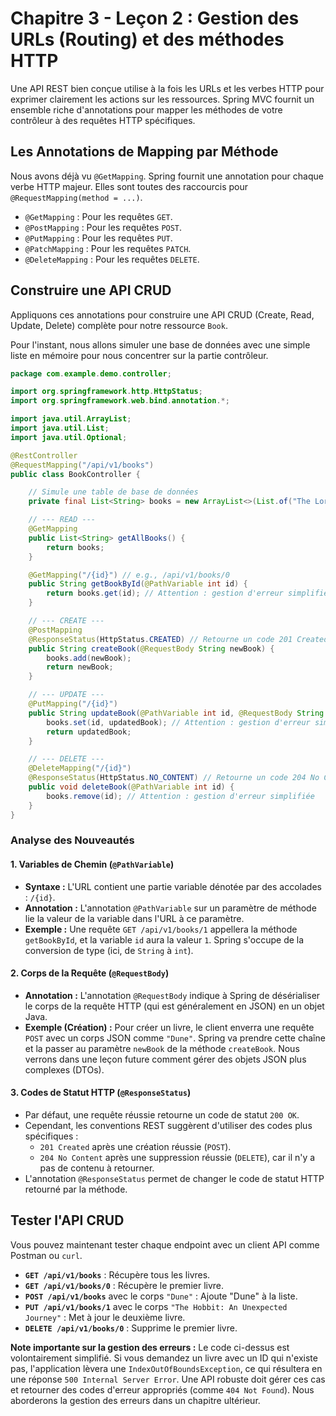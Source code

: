 # Chapitre 3 - Leçon 2 : Gestion des URLs (Routing) et des méthodes HTTP

Une API REST bien conçue utilise à la fois les URLs et les verbes HTTP pour exprimer clairement les actions sur les ressources. Spring MVC fournit un ensemble riche d'annotations pour mapper les méthodes de votre contrôleur à des requêtes HTTP spécifiques.

## Les Annotations de Mapping par Méthode

Nous avons déjà vu `@GetMapping`. Spring fournit une annotation pour chaque verbe HTTP majeur. Elles sont toutes des raccourcis pour `@RequestMapping(method = ...)`.

-   `@GetMapping` : Pour les requêtes `GET`.
-   `@PostMapping` : Pour les requêtes `POST`.
-   `@PutMapping` : Pour les requêtes `PUT`.
-   `@PatchMapping` : Pour les requêtes `PATCH`.
-   `@DeleteMapping` : Pour les requêtes `DELETE`.

## Construire une API CRUD

Appliquons ces annotations pour construire une API CRUD (Create, Read, Update, Delete) complète pour notre ressource `Book`.

Pour l'instant, nous allons simuler une base de données avec une simple liste en mémoire pour nous concentrer sur la partie contrôleur.

```java
package com.example.demo.controller;

import org.springframework.http.HttpStatus;
import org.springframework.web.bind.annotation.*;

import java.util.ArrayList;
import java.util.List;
import java.util.Optional;

@RestController
@RequestMapping("/api/v1/books")
public class BookController {

    // Simule une table de base de données
    private final List<String> books = new ArrayList<>(List.of("The Lord of the Rings", "The Hobbit"));

    // --- READ ---
    @GetMapping
    public List<String> getAllBooks() {
        return books;
    }

    @GetMapping("/{id}") // e.g., /api/v1/books/0
    public String getBookById(@PathVariable int id) {
        return books.get(id); // Attention : gestion d'erreur simplifiée
    }

    // --- CREATE ---
    @PostMapping
    @ResponseStatus(HttpStatus.CREATED) // Retourne un code 201 Created
    public String createBook(@RequestBody String newBook) {
        books.add(newBook);
        return newBook;
    }

    // --- UPDATE ---
    @PutMapping("/{id}")
    public String updateBook(@PathVariable int id, @RequestBody String updatedBook) {
        books.set(id, updatedBook); // Attention : gestion d'erreur simplifiée
        return updatedBook;
    }

    // --- DELETE ---
    @DeleteMapping("/{id}")
    @ResponseStatus(HttpStatus.NO_CONTENT) // Retourne un code 204 No Content
    public void deleteBook(@PathVariable int id) {
        books.remove(id); // Attention : gestion d'erreur simplifiée
    }
}
```

### Analyse des Nouveautés

#### 1. Variables de Chemin (`@PathVariable`)

-   **Syntaxe :** L'URL contient une partie variable dénotée par des accolades : `/{id}`.
-   **Annotation :** L'annotation `@PathVariable` sur un paramètre de méthode lie la valeur de la variable dans l'URL à ce paramètre.
-   **Exemple :** Une requête `GET /api/v1/books/1` appellera la méthode `getBookById`, et la variable `id` aura la valeur `1`. Spring s'occupe de la conversion de type (ici, de `String` à `int`).

#### 2. Corps de la Requête (`@RequestBody`)

-   **Annotation :** L'annotation `@RequestBody` indique à Spring de désérialiser le corps de la requête HTTP (qui est généralement en JSON) en un objet Java.
-   **Exemple (Création) :** Pour créer un livre, le client enverra une requête `POST` avec un corps JSON comme `"Dune"`. Spring va prendre cette chaîne et la passer au paramètre `newBook` de la méthode `createBook`. Nous verrons dans une leçon future comment gérer des objets JSON plus complexes (DTOs).

#### 3. Codes de Statut HTTP (`@ResponseStatus`)

-   Par défaut, une requête réussie retourne un code de statut `200 OK`.
-   Cependant, les conventions REST suggèrent d'utiliser des codes plus spécifiques :
    -   `201 Created` après une création réussie (`POST`).
    -   `204 No Content` après une suppression réussie (`DELETE`), car il n'y a pas de contenu à retourner.
-   L'annotation `@ResponseStatus` permet de changer le code de statut HTTP retourné par la méthode.

## Tester l'API CRUD

Vous pouvez maintenant tester chaque endpoint avec un client API comme Postman ou `curl`.

-   **`GET /api/v1/books`** : Récupère tous les livres.
-   **`GET /api/v1/books/0`** : Récupère le premier livre.
-   **`POST /api/v1/books`** avec le corps `"Dune"` : Ajoute "Dune" à la liste.
-   **`PUT /api/v1/books/1`** avec le corps `"The Hobbit: An Unexpected Journey"` : Met à jour le deuxième livre.
-   **`DELETE /api/v1/books/0`** : Supprime le premier livre.

**Note importante sur la gestion des erreurs :** Le code ci-dessus est volontairement simplifié. Si vous demandez un livre avec un ID qui n'existe pas, l'application lèvera une `IndexOutOfBoundsException`, ce qui résultera en une réponse `500 Internal Server Error`. Une API robuste doit gérer ces cas et retourner des codes d'erreur appropriés (comme `404 Not Found`). Nous aborderons la gestion des erreurs dans un chapitre ultérieur.
